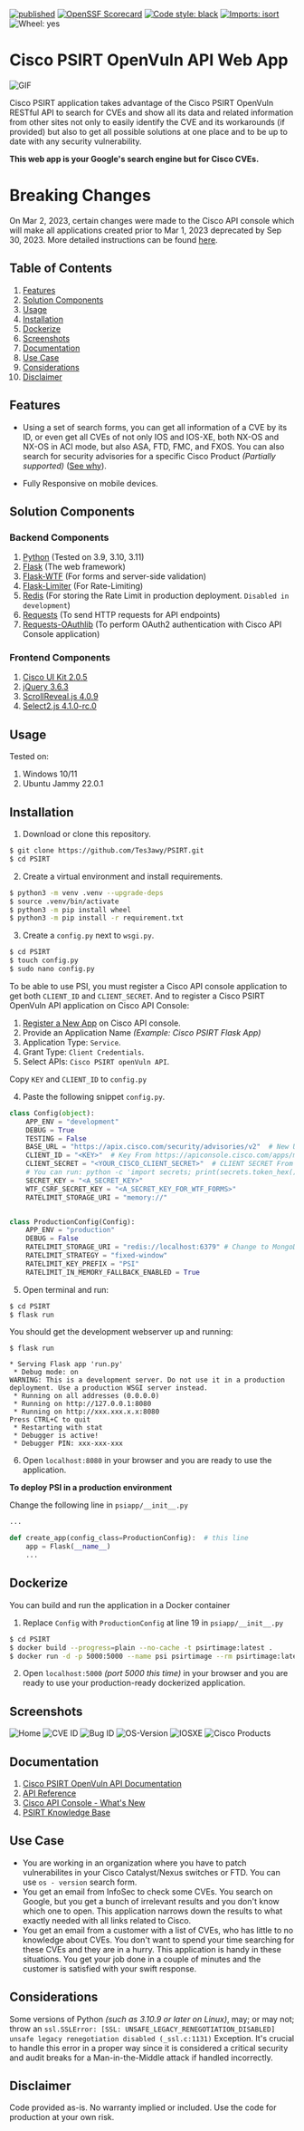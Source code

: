 [![published](https://static.production.devnetcloud.com/codeexchange/assets/images/devnet-published.svg)](https://developer.cisco.com/codeexchange/github/repo/Tes3awy/PSIRT)
[![OpenSSF Scorecard](https://api.securityscorecards.dev/projects/github.com/Tes3awy/PSIRT/badge)](https://api.securityscorecards.dev/projects/github.com/Tes3awy/PSIRT)
[![Code style: black](https://img.shields.io/badge/code%20style-black-000000.svg)](https://github.com/psf/black)
[![Imports: isort](https://img.shields.io/badge/%20imports-isort-%231674b1?style=flat&labelColor=ef8336)](https://pycqa.github.io/isort/)
![Wheel: yes](https://img.shields.io/pypi/wheel/yes)

# Cisco PSIRT OpenVuln API Web App

![GIF](assets/psirt.gif)

Cisco PSIRT application takes advantage of the Cisco PSIRT OpenVuln RESTful API to search for CVEs and show all its data and related information from other sites not only to easily identify the CVE and its workarounds (if provided) but also to get all possible solutions at one place and to be up to date with any security vulnerability.

**This web app is your Google's search engine but for Cisco CVEs.**

# Breaking Changes

On Mar 2, 2023, certain changes were made to the Cisco API console which will make all applications created prior to Mar 1, 2023 deprecated by Sep 30, 2023. More detailed instructions can be found [here](https://github.com/api-at-cisco/Images/blob/master/Whats_New_Doc.pdf).

## Table of Contents

1. [Features](#features)
2. [Solution Components](#solution-components)
3. [Usage](#usage)
4. [Installation](#installation)
5. [Dockerize](#dockerize)
6. [Screenshots](#screenshots)
7. [Documentation](#documentation)
8. [Use Case](#use-case)
9. [Considerations](#considerations)
10. [Disclaimer](#disclaimer)

## Features

- Using a set of search forms, you can get all information of a CVE by its ID, or even get all CVEs of not only IOS and IOS-XE, both NX-OS and NX-OS in ACI mode, but also ASA, FTD, FMC, and FXOS. You can also search for security advisories for a specific Cisco Product _(Partially supported)_ ([See why](https://community.cisco.com/t5/services-discussions/psirt-openvuln-api-pagination-issue/m-p/4760270#M938)).

- Fully Responsive on mobile devices.

## Solution Components

### Backend Components

1. [Python](https://www.python.org/downloads/) (Tested on 3.9, 3.10, 3.11)
2. [Flask](https://flask.palletsprojects.com/en/2.2.x/) (The web framework)
3. [Flask-WTF](https://flask-wtf.readthedocs.io/en/1.0.x/) (For forms and server-side validation)
4. [Flask-Limiter](https://flask-limiter.readthedocs.io/en/stable/) (For Rate-Limiting)
5. [Redis](https://redis.io/) (For storing the Rate Limit in production deployment. `Disabled in development`)
6. [Requests](https://requests.readthedocs.io/en/latest/) (To send HTTP requests for API endpoints)
7. [Requests-OAuthlib](https://requests.readthedocs.io/en/latest/community/recommended/#requests-oauthlib) (To perform OAuth2 authentication with Cisco API Console application)

### Frontend Components

1. [Cisco UI Kit 2.0.5](https://www.cisco.com/web/fw/cisco-ui/2.0.5/dist/css/cui-standard.min.css)
2. [jQuery 3.6.3](https://jquery.com/download/)
3. [ScrollReveal.js 4.0.9](https://scrollrevealjs.org/)
4. [Select2.js 4.1.0-rc.0](https://select2.org/)

## Usage

Tested on:

1. Windows 10/11
2. Ubuntu Jammy 22.0.1

## Installation

1. Download or clone this repository.

```bash
$ git clone https://github.com/Tes3awy/PSIRT.git
$ cd PSIRT
```

2. Create a virtual environment and install requirements.

```bash
$ python3 -m venv .venv --upgrade-deps
$ source .venv/bin/activate
$ python3 -m pip install wheel
$ python3 -m pip install -r requirement.txt
```

3. Create a `config.py` next to `wsgi.py`.

```bash
$ cd PSIRT
$ touch config.py
$ sudo nano config.py
```

To be able to use PSI, you must register a Cisco API console application to get both `CLIENT_ID` and `CLIENT_SECRET`. And to register a Cisco PSIRT OpenVuln API application on Cisco API Console:

1. [Register a New App](https://apiconsole.cisco.com/apps/myapps) on Cisco API console.
2. Provide an Application Name _(Example: Cisco PSIRT Flask App)_
3. Application Type: `Service`.
4. Grant Type: `Client Credentials`.
5. Select APIs: `Cisco PSIRT openVuln API`.

Copy `KEY` and `CLIENT_ID` to `config.py`

4. Paste the following snippet `config.py`.

```python
class Config(object):
    APP_ENV = "development"
    DEBUG = True
    TESTING = False
    BASE_URL = "https://apix.cisco.com/security/advisories/v2"  # New URL
    CLIENT_ID = "<KEY>"  # Key From https://apiconsole.cisco.com/apps/myapps
    CLIENT_SECRET = "<YOUR_CISCO_CLIENT_SECRET>"  # CLIENT SECRET From https://apiconsole.cisco.com/apps/myapps
    # You can run: python -c 'import secrets; print(secrets.token_hex())' twice to get two secret keys for the following secret keys.
    SECRET_KEY = "<A_SECRET_KEY>"
    WTF_CSRF_SECRET_KEY = "<A_SECRET_KEY_FOR_WTF_FORMS>"
    RATELIMIT_STORAGE_URI = "memory://"


class ProductionConfig(Config):
    APP_ENV = "production"
    DEBUG = False
    RATELIMIT_STORAGE_URI = "redis://localhost:6379" # Change to MongoDB or Memcached depending on your choice
    RATELIMIT_STRATEGY = "fixed-window"
    RATELIMIT_KEY_PREFIX = "PSI"
    RATELIMIT_IN_MEMORY_FALLBACK_ENABLED = True
```

5. Open terminal and run:

```bash
$ cd PSIRT
$ flask run
```

You should get the development webserver up and running:

```
$ flask run

* Serving Flask app 'run.py'
 * Debug mode: on
WARNING: This is a development server. Do not use it in a production deployment. Use a production WSGI server instead.
 * Running on all addresses (0.0.0.0)
 * Running on http://127.0.0.1:8080
 * Running on http://xxx.xxx.x.x:8080
Press CTRL+C to quit
 * Restarting with stat
 * Debugger is active!
 * Debugger PIN: xxx-xxx-xxx

```

6. Open `localhost:8080` in your browser and you are ready to use the application.

**To deploy PSI in a production environment**

Change the following line in `psiapp/__init__.py`

```python
...

def create_app(config_class=ProductionConfig):  # this line
    app = Flask(__name__)
    ...
```

## Dockerize

You can build and run the application in a Docker container

1. Replace `Config` with `ProductionConfig` at line 19 in `psiapp/__init__.py`

```bash
$ cd PSIRT
$ docker build --progress=plain --no-cache -t psirtimage:latest .
$ docker run -d -p 5000:5000 --name psi psirtimage --rm psirtimage:latest
```

2. Open `localhost:5000` _(port 5000 this time)_ in your browser and you are ready to use your production-ready dockerized application.

## Screenshots

![Home](assets/home.jpg)
![CVE ID](assets/cve.jpg)
![Bug ID](assets/bug.jpg)
![OS-Version](assets/os-version.jpg)
![IOSXE](assets/iosxe.jpeg)
![Cisco Products](assets/product.jpg)

## Documentation

1. [Cisco PSIRT OpenVuln API Documentation](https://developer.cisco.com/docs/psirt/)
2. [API Reference](https://developer.cisco.com/docs/psirt/#!api-reference)
3. [Cisco API Console - What's New](https://github.com/api-at-cisco/Images/blob/master/Whats_New_Doc.pdf)
4. [PSIRT Knowledge Base](https://devnetsupport.cisco.com/hc/en-us/sections/115002851487-openVuln-API)

## Use Case

- You are working in an organization where you have to patch vulnerabilites in your Cisco Catalyst/Nexus switches or FTD. You can use `os - version` search form.
- You get an email from InfoSec to check some CVEs. You search on Google, but you get a bunch of irrelevant results and you don't know which one to open. This application narrows down the results to what exactly needed with all links related to Cisco.
- You get an email from a customer with a list of CVEs, who has little to no knowledge about CVEs. You don't want to spend your time searching for these CVEs and they are in a hurry. This application is handy in these situations. You get your job done in a couple of minutes and the customer is satisfied with your swift response.

## Considerations

Some versions of Python _(such as 3.10.9 or later on Linux)_, may; or may not; throw an `ssl.SSLError: [SSL: UNSAFE_LEGACY_RENEGOTIATION_DISABLED] unsafe legacy renegotiation disabled (_ssl.c:1131)` Exception. It's crucial to handle this error in a proper way since it is considered a critical security and audit breaks for a Man-in-the-Middle attack if handled incorrectly.

## Disclaimer

Code provided as-is. No warranty implied or included. Use the code for production at your own risk.
